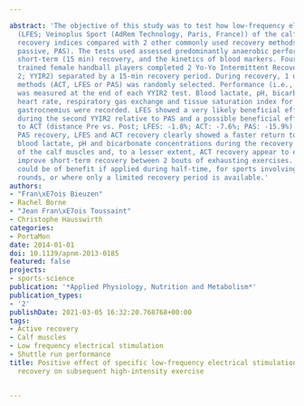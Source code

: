 ---
abstract: 'The objective of this study was to test how low-frequency electrical stimulation
  (LFES; Veinoplus Sport (AdRem Technology, Paris, France)) of the calf muscles affects
  recovery indices compared with 2 other commonly used recovery methods (active, ACT;
  passive, PAS). The tests used assessed predominantly anaerobic performance after
  short-term (15 min) recovery, and the kinetics of blood markers. Fourteen highly
  trained female handball players completed 2 Yo-Yo Intermittent Recovery tests (level
  2; YYIR2) separated by a 15-min recovery period. During recovery, 1 of 3 recovery
  methods (ACT, LFES or PAS) was randomly selected. Performance (i.e., distance run)
  was measured at the end of each YYIR2 test. Blood lactate, pH, bicarbonate concentrations,
  heart rate, respiratory gas exchange and tissue saturation index for the lateral
  gastrocnemius were recorded. LFES showed a very likely beneficial effect on performance
  during the second YYIR2 relative to PAS and a possible beneficial effect relative
  to ACT (distance Pre vs. Post; LFES: -1.8%; ACT: -7.6%; PAS: -15.9%). Compared with
  PAS recovery, LFES and ACT recovery clearly showed a faster return to baseline for
  blood lactate, pH and bicarbonate concentrations during the recovery period. LFES
  of the calf muscles and, to a lesser extent, ACT recovery appear to effectively
  improve short-term recovery between 2 bouts of exhausting exercises. These methods
  could be of benefit if applied during half-time, for sports involving successive
  rounds, or where only a limited recovery period is available.'
authors:
- "Fran\xE7ois Bieuzen"
- Rachel Borne
- "Jean Fran\xE7ois Toussaint"
- Christophe Hausswirth
categories:
- PortaMon
date: 2014-01-01
doi: 10.1139/apnm-2013-0185
featured: false
projects:
- sports-science
publication: '*Applied Physiology, Nutrition and Metabolism*'
publication_types:
- '2'
publishDate: 2021-03-05 16:32:20.768768+00:00
tags:
- Active recovery
- Calf muscles
- Low frequency electrical stimulation
- Shuttle run performance
title: Positive effect of specific low-frequency electrical stimulation during short-term
  recovery on subsequent high-intensity exercise

---
